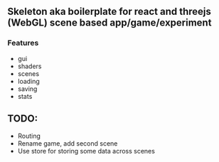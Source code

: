 ## Skeleton aka boilerplate for react and threejs (WebGL) scene based app/game/experiment

### Features
- gui
- shaders
- scenes
- loading
- saving
- stats

## TODO:
- Routing
- Rename game, add second scene
- Use store for storing some data across scenes